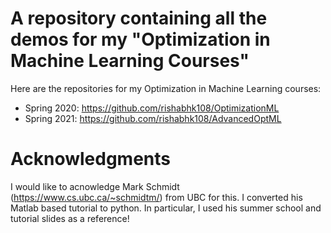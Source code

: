# A repository containing all the demos for my "Optimization in Machine Learning Courses"

Here are the repositories for my Optimization in Machine Learning courses:
- Spring 2020: https://github.com/rishabhk108/OptimizationML
- Spring 2021: https://github.com/rishabhk108/AdvancedOptML

# Acknowledgments
I would like to acnowledge Mark Schmidt (https://www.cs.ubc.ca/~schmidtm/) from UBC for this. I converted his Matlab based tutorial to python. In particular, I used
his summer school and tutorial slides as a reference!


